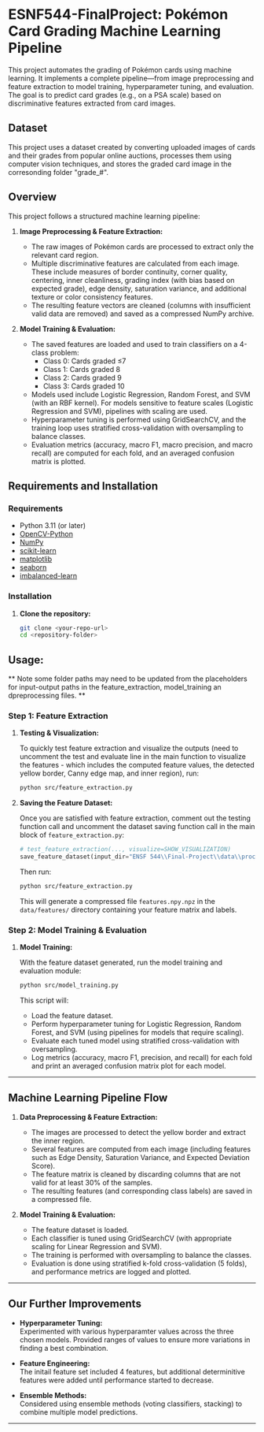 # ESNF544-FinalProject: Pokémon Card Grading Machine Learning Pipeline

This project automates the grading of Pokémon cards using machine learning. It implements a complete pipeline—from image preprocessing and feature extraction to model training, hyperparameter tuning, and evaluation. The goal is to predict card grades (e.g., on a PSA scale) based on discriminative features extracted from card images.


## Dataset

This project uses a dataset created by converting uploaded images of cards and their grades from popular online auctions, processes them using computer vision techniques, and stores the graded card image in the corresonding folder "grade_#".

## Overview

This project follows a structured machine learning pipeline:

1. **Image Preprocessing & Feature Extraction:**  
   - The raw images of Pokémon cards are processed to extract only the relevant card region.
   - Multiple discriminative features are calculated from each image. These include measures of border continuity, corner quality, centering, inner cleanliness, grading index (with bias based on expected grade), edge density, saturation variance, and additional texture or color consistency features.
   - The resulting feature vectors are cleaned (columns with insufficient valid data are removed) and saved as a compressed NumPy archive.

2. **Model Training & Evaluation:**  
   - The saved features are loaded and used to train classifiers on a 4-class problem:
     - Class 0: Cards graded ≤7
     - Class 1: Cards graded 8
     - Class 2: Cards graded 9
     - Class 3: Cards graded 10
   - Models used include Logistic Regression, Random Forest, and SVM (with an RBF kernel). For models sensitive to feature scales (Logistic Regression and SVM), pipelines with scaling are used.
   - Hyperparameter tuning is performed using GridSearchCV, and the training loop uses stratified cross-validation with oversampling to balance classes.
   - Evaluation metrics (accuracy, macro F1, macro precision, and macro recall) are computed for each fold, and an averaged confusion matrix is plotted.


## Requirements and Installation

### Requirements

- Python 3.11 (or later)
- [OpenCV-Python](https://pypi.org/project/opencv-python/)
- [NumPy](https://pypi.org/project/numpy/)
- [scikit-learn](https://pypi.org/project/scikit-learn/)
- [matplotlib](https://pypi.org/project/matplotlib/)
- [seaborn](https://pypi.org/project/seaborn/)
- [imbalanced-learn](https://pypi.org/project/imbalanced-learn/)

### Installation

1. **Clone the repository:**

   ```bash
   git clone <your-repo-url>
   cd <repository-folder>
   ```


## Usage: 

** Note some folder paths may need to be updated from the placeholders for input-output paths in the feature_extraction, model_training an dpreprocessing files. **

### Step 1: Feature Extraction

1. **Testing & Visualization:**

   To quickly test feature extraction and visualize the outputs (need to uncomment the test and evaluate line in the main function to visualize the features - which includes the computed feature values, the detected yellow border, Canny edge map, and inner region), run:

   ```bash
   python src/feature_extraction.py
   ```

2. **Saving the Feature Dataset:**

   Once you are satisfied with feature extraction, comment out the testing function call and uncomment the dataset saving function call in the main block of `feature_extraction.py`:

   ```python
   # test_feature_extraction(..., visualize=SHOW_VISUALIZATION)
   save_feature_dataset(input_dir="ENSF 544\\Final-Project\\data\\processed", output_file="your-root-file-path-name\\data\\features\\features.npz")
   ```

   Then run:

   ```bash
   python src/feature_extraction.py
   ```

   This will generate a compressed file `features.npy.npz` in the `data/features/` directory containing your feature matrix and labels.

### Step 2: Model Training & Evaluation

1. **Model Training:**

   With the feature dataset generated, run the model training and evaluation module:

   ```bash
   python src/model_training.py
   ```

   This script will:
   - Load the feature dataset.
   - Perform hyperparameter tuning for Logistic Regression, Random Forest, and SVM (using pipelines for models that require scaling).
   - Evaluate each tuned model using stratified cross-validation with oversampling.
   - Log metrics (accuracy, macro F1, precision, and recall) for each fold and print an averaged confusion matrix plot for each model.

---

## Machine Learning Pipeline Flow

1. **Data Preprocessing & Feature Extraction:**
   - The images are processed to detect the yellow border and extract the inner region.
   - Several features are computed from each image (including features such as Edge Density, Saturation Variance, and Expected Deviation Score).
   - The feature matrix is cleaned by discarding columns that are not valid for at least 30% of the samples.
   - The resulting features (and corresponding class labels) are saved in a compressed file.

2. **Model Training & Evaluation:**
   - The feature dataset is loaded.
   - Each classifier is tuned using GridSearchCV (with appropriate scaling for Linear Regression and SVM).
   - The training is performed with oversampling to balance the classes.
   - Evaluation is done using stratified k-fold cross-validation (5 folds), and performance metrics are logged and plotted.

---

## Our Further Improvements


- **Hyperparameter Tuning:**  
  Experimented with various hyperparamter values across the three chosen models. Provided ranges of values to ensure more variations in finding a best combination.


- **Feature Engineering:**  
  The initail feature set included 4 features, but additional determinitive features were added until performance started to decrease.

- **Ensemble Methods:**  
  Considered using ensemble methods (voting classifiers, stacking) to combine multiple model predictions.

---


